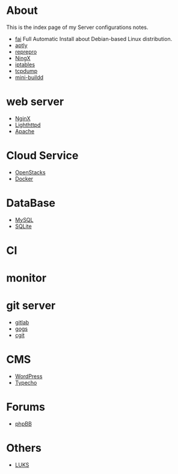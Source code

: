 # About
This is the index page of my Server configurations notes.

* [fai]() Full Automatic Install about Debian-based Linux distribution.
* [aptly]()
* [reprepro]()
* [NingX]()
* [iptables]()
* [tcpdump]()
* [mini-buildd]()

# web server
* [NginX]()
* [Lighthttpd]()
* [Apache]()

# Cloud Service
* [OpenStacks]()
* [Docker]()

# DataBase
* [MySQL]()
* [SQLite]()

# CI

# monitor


# git server
* [gitlab]()
* [gogs]()
* [cgit]()

# CMS
* [WordPress]()
* [Typecho]()

# Forums
* [phpBB]()

# Others
* [LUKS]()